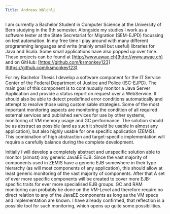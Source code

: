 ```yaml
---
Title: Andreas Wälchli
---
```


I am currently a Bachelor Student in Computer Science at the University of Bern studying in the 9th semester. Alongside my studies I work as a software tester at the State Secretariat for Migration (SEM-EJPD) focussing on test automation. In my free time I play around with many different programming languages and write (mainly small but useful) libraries for Java and Scala. Some small applications have also popped up over time. These projects can be found at [http://www.awae.ch](http://www.awae.ch) and on GitHub: [https://github.com/ksmonkey123](https://github.com/ksmonkey123)

For my Bachelor Thesis I develop a software component for the IT Service Center of the Federal Department of Justice and Police (ISC-EJPD). The main goal of this component is to continuously monitor a Java Server Application and provide a status report on request over a WebService. It should also be able to detect predefined error conditions automatically and attempt to resolve those using customisable strategies. Some of the most important monitoring aspects are monitoring the condition of all required external services and published services for use by other systems, monitoring of VM memory usage and GC performance. The solution should be as abstract as possible (and as such it should be usable in almost any application), but also highly usable for one specific application (ZEMIS). This combination of high abstraction and target-specific implementation will require a carefully balance during the complete development.

Initially I will develop a completely abstract and unspecific solution able to monitor (almost) any generic JavaEE EJB. Since the vast majority of components used in ZEMIS have a generic EJB somewhere in their type hierarchy (as will most components of any application), this should allow at least generic monitoring of the vast majority of components. After that A set of ever more specific components will be created to cover more EJB-specific traits for ever more specialised EJB groups. GC and RAM monitoring can probably be done on the VM-Level and therefore require no direct relation to any of the JavaEE components as long as the VM specs and implementation are known. I have already confirmed, that reflection is a possible tool for such monitoring, which opens up quite some possibilities.
